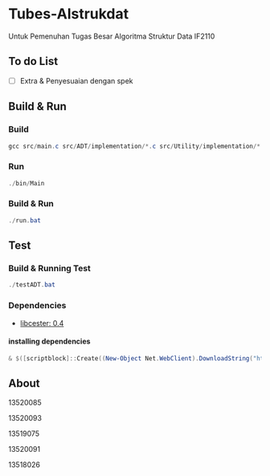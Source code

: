 # Tubes-Alstrukdat

Untuk Pemenuhan Tugas Besar Algoritma Struktur Data IF2110

## To do List
                                    
-[ ] Extra & Penyesuaian dengan spek

## Build & Run

### Build
```powershell
gcc src/main.c src/ADT/implementation/*.c src/Utility/implementation/*.c -o bin/Main
```
### Run
```powershell
./bin/Main
```
### Build & Run
```powershell
./run.bat
```

## Test

### Build & Running Test
```powershell
./testADT.bat
```

### Dependencies
- [libcester: 0.4](https://github.com/exoticlibraries/libcester)
#### installing dependencies
```powershell
& $([scriptblock]::Create((New-Object Net.WebClient).DownloadString("https://exoticlibraries.github.io/magic/install.ps1"))) libcester
```


## About



13520085

13520093

13519075

13520091

13518026